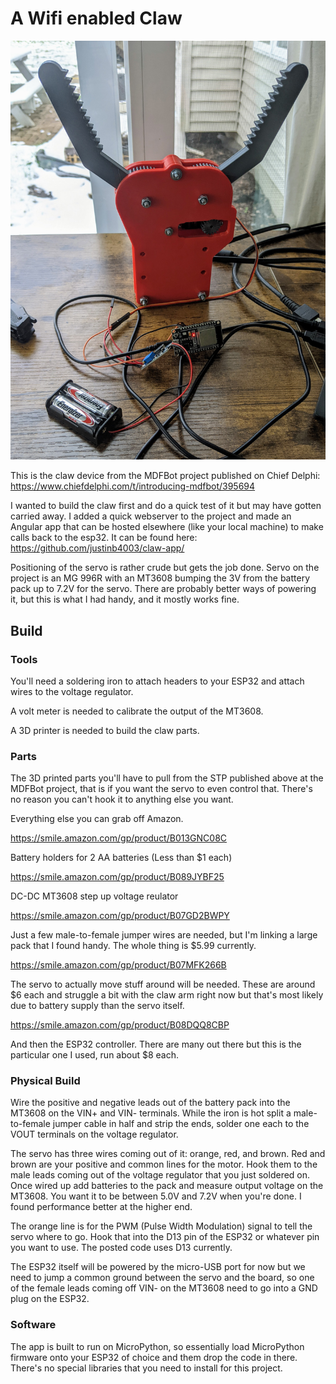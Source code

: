 # A Wifi enabled Claw

![Plastic claw, about 10" in total height, red body, grey arms with jagged teeth, connected to ESP32, voltage regulator, battery pack, and USB to a computer](https://github.com/justinb4003/esp32_claw/blob/main/images/theclaw.jpg?raw=true)

This is the claw device from the MDFBot project published on Chief Delphi: https://www.chiefdelphi.com/t/introducing-mdfbot/395694

I wanted to build the claw first and do a quick test of it but may have gotten carried away. I added a quick webserver to the project and made an Angular app that can be hosted elsewhere (like your local machine) to make calls back to the esp32.  It can be found here: https://github.com/justinb4003/claw-app/

Positioning of the servo is rather crude but gets the job done. Servo on the project is an MG 996R with an MT3608 bumping the 3V from the battery pack up to 7.2V for the servo. There are probably better ways of powering it, but this is what I had handy, and it mostly works fine.

## Build

### Tools

You'll need a soldering iron to attach headers to your ESP32 and attach wires to the voltage regulator. 

A volt meter is needed to calibrate the output of the MT3608.

A 3D printer is needed to build the claw parts.

### Parts

The 3D printed parts you'll have to pull from the STP published above at the MDFBot project, that is if you want the servo to even control that. There's no reason you can't hook it to anything else you want.

Everything else you can grab off Amazon.

https://smile.amazon.com/gp/product/B013GNC08C

Battery holders for 2 AA batteries (Less than $1 each)

https://smile.amazon.com/gp/product/B089JYBF25

DC-DC MT3608 step up voltage reulator

https://smile.amazon.com/gp/product/B07GD2BWPY

Just a few male-to-female jumper wires are needed, but I'm linking a large pack that I found handy. The whole thing is $5.99 currently.

https://smile.amazon.com/gp/product/B07MFK266B

The servo to actually move stuff around will be needed. These are around $6 each and struggle a bit with the claw arm right now but that's most likely due to battery supply than the servo itself.

https://smile.amazon.com/gp/product/B08DQQ8CBP

And then the ESP32 controller. There are many out there but this is the particular one I used, run about $8 each.

### Physical Build

Wire the positive and negative leads out of the battery pack into the MT3608 on the VIN+ and VIN- terminals. While the iron is hot split a male-to-female jumper cable in half and strip the ends, solder one each to the VOUT terminals on the voltage regulator.

The servo has three wires coming out of it: orange, red, and brown. Red and brown are your positive and common lines for the motor. Hook them to the male leads coming out of the voltage regulator that you just soldered on. Once wired up add batteries to the pack and measure output voltage on the MT3608. You want it to be between 5.0V and 7.2V when you're done. I found performance better at the higher end.

The orange line is for the PWM (Pulse Width Modulation) signal to tell the servo where to go. Hook that into the D13 pin of the ESP32 or whatever pin you want to use. The posted code uses D13 currently.

The ESP32 itself will be powered by the micro-USB port for now but we need to jump a common ground between the servo and the board, so one of the female leads coming off VIN- on the MT3608 need to go into a GND plug on the ESP32.

### Software

The app is built to run on MicroPython, so essentially load MicroPython firmware onto your ESP32 of choice and them drop the code in there. There's no special libraries that you need to install for this project.






